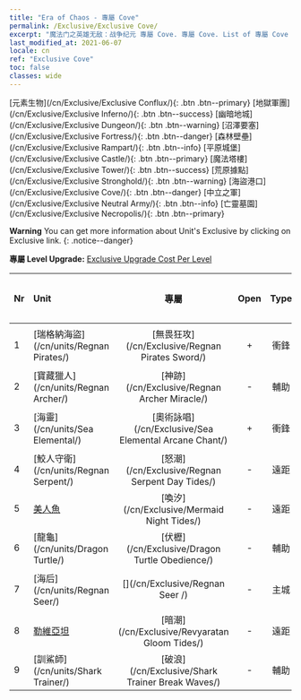 ```yaml
---
title: "Era of Chaos - 專屬 Cove"
permalink: /Exclusive/Exclusive Cove/
excerpt: "魔法门之英雄无敌：战争纪元 專屬 Cove. 專屬 Cove. List of 專屬 Cove in Era of Chaos"
last_modified_at: 2021-06-07
locale: cn
ref: "Exclusive Cove"
toc: false
classes: wide
---
```

 [元素生物](/cn/Exclusive/Exclusive Conflux/){: .btn .btn--primary} [地獄軍團](/cn/Exclusive/Exclusive Inferno/){: .btn .btn--success} [幽暗地城](/cn/Exclusive/Exclusive Dungeon/){: .btn .btn--warning} [沼澤要塞](/cn/Exclusive/Exclusive Fortress/){: .btn .btn--danger} [森林壁壘](/cn/Exclusive/Exclusive Rampart/){: .btn .btn--info} [平原城堡](/cn/Exclusive/Exclusive Castle/){: .btn .btn--primary} [魔法塔樓](/cn/Exclusive/Exclusive Tower/){: .btn .btn--success} [荒原據點](/cn/Exclusive/Exclusive Stronghold/){: .btn .btn--warning} [海盜港口](/cn/Exclusive/Exclusive Cove/){: .btn .btn--danger} [中立之軍](/cn/Exclusive/Exclusive Neutral Army/){: .btn .btn--info} [亡靈墓園](/cn/Exclusive/Exclusive Necropolis/){: .btn .btn--primary} 

**Warning** You can get more information about Unit's Exclusive by clicking on Exclusive link. 
{: .notice--danger}

 **專屬 Level Upgrade:** [Exclusive Upgrade Cost Per Level](/Exclusive/ExclusiveUpgradeCostPerLevel/)

  | Nr |         Unit        | 專屬 | Open  |    Type   |  Item to Rank UP      |  塗裝   |
  |:---|:--------------------|:-------------:|:-----:|:---------:|:---------------------:|:-------:|
  | 1  | [瑞格納海盜](/cn/units/Regnan Pirates/) | [無畏狂攻](/cn/Exclusive/Regnan Pirates Sword/) | + | 衝鋒 | [無畏狂攻碎片](/cn/Items/con_912/) | - |
  | 2  | [寶藏獵人](/cn/units/Regnan Archer/) | [神跡](/cn/Exclusive/Regnan Archer Miracle/) | - | 輔助 | - | - |
  | 3  | [海靈](/cn/units/Sea Elemental/) | [奧術詠唱](/cn/Exclusive/Sea Elemental Arcane Chant/) | + | 衝鋒 | [奧術詠唱碎片](/cn/Items/con_915/) | - |
  | 4  | [鮫人守衛](/cn/units/Regnan Serpent/) | [怒潮](/cn/Exclusive/Regnan Serpent Day Tides/) | - | 遠距 | [怒潮碎片](/cn/Items/con_1003/) | [怒潮特效塗裝](/cn/Items/con_671/) |
  | 5  | [美人魚](/cn/units/Mermaid/) | [喚汐](/cn/Exclusive/Mermaid Night Tides/) | - | 遠距 | [喚汐碎片](/cn/Items/con_1004/) | [喚汐特效塗裝](/cn/Items/con_672/) |
  | 6  | [龍龜](/cn/units/Dragon Turtle/) | [伏櫪](/cn/Exclusive/Dragon Turtle Obedience/) | - | 輔助 | [伏櫪碎片](/cn/Items/con_1005/) | [伏櫪特效塗裝](/cn/Items/con_673/) |
  | 7  | [海后](/cn/units/Regnan Seer/) | [](/cn/Exclusive/Regnan Seer /) | - | 主城 | [波瀾海市旗魂](/cn/Items/con_1006/) | [Tool_2990709](/cn/Items/con_674/) |
  | 8  | [勒維亞坦](/cn/units/Revyaratan/) | [暗潮](/cn/Exclusive/Revyaratan Gloom Tides/) | - | 遠距 | - | - |
  | 9  | [訓鯊師](/cn/units/Shark Trainer/) | [破浪](/cn/Exclusive/Shark Trainer Break Waves/) | - | 輔助 | - | - |
